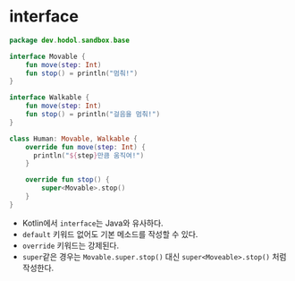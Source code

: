 # interface

```kotlin
package dev.hodol.sandbox.base

interface Movable {
    fun move(step: Int)
    fun stop() = println("멈춰!")
}

interface Walkable {
    fun move(step: Int)
    fun stop() = println("걸음을 멈춰!")
}

class Human: Movable, Walkable {
    override fun move(step: Int) {
      println("${step}만큼 움직여!")
    }

    override fun stop() {
        super<Movable>.stop()
    }
}
```

* Kotlin에서 `interface`는 Java와 유사하다.
* `default` 키워드 없어도 기본 메소드를 작성할 수 있다.
* `override` 키워드는 강제된다.
* `super`같은 경우는 `Movable.super.stop()` 대신 `super<Moveable>.stop()` 처럼 작성한다.

